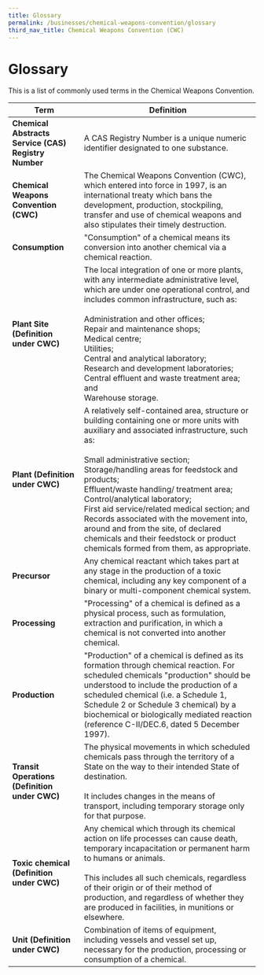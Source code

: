 ```yaml
---
title: Glossary
permalink: /businesses/chemical-weapons-convention/glossary
third_nav_title: Chemical Weapons Convention (CWC)
---
```


# Glossary

This is a list of commonly used terms in the Chemical Weapons Convention.

| Term | Definition |
|--|--|
| **Chemical Abstracts Service (CAS) Registry Number** | A CAS Registry Number is a unique numeric identifier designated to one substance. |
| **Chemical Weapons Convention (CWC)** | The Chemical Weapons Convention (CWC), which entered into force in 1997, is an international treaty which bans the development, production, stockpiling, transfer and use of chemical weapons and also stipulates their timely destruction. |
| **Consumption** | "Consumption" of a chemical means its conversion into another chemical via a chemical reaction. |
| **Plant Site (Definition under CWC)** | The local integration of one or more plants, with any intermediate administrative level, which are under one operational control, and includes common infrastructure, such as: <br><br>  Administration and other offices; <br>  Repair and maintenance shops; <br>  Medical centre; <br>  Utilities; <br>  Central and analytical laboratory; <br>  Research and development laboratories; <br>   Central effluent and waste treatment area; and <br>   Warehouse storage. |
| **Plant (Definition under CWC)** | A relatively self-contained area, structure or building containing one or more units with auxiliary and associated infrastructure, such as: <br><br>   Small administrative section; <br>  Storage/handling areas for feedstock and products; <br>   Effluent/waste handling/ treatment area; <br>  Control/analytical laboratory; <br>  First aid service/related medical section; and <br> Records associated with the movement into, around and from the site, of declared chemicals and their feedstock or product chemicals formed from them, as appropriate. |
| **Precursor** | Any chemical reactant which takes part at any stage in the production of a toxic chemical, including any key component of a binary or multi-component chemical system. |
| **Processing** | "Processing" of a chemical is defined as a physical process, such as formulation, extraction and purification, in which a chemical is not converted into another chemical. |
| **Production** | "Production" of a chemical is defined as its formation through chemical reaction. For scheduled chemicals "production" should be understood to include the production of a scheduled chemical (i.e. a Schedule 1, Schedule 2 or Schedule 3 chemical) by a biochemical or biologically mediated reaction (reference C-II/DEC.6, dated 5 December 1997). |
| **Transit Operations (Definition under CWC)** | The physical movements in which scheduled chemicals pass through the territory of a State on the way to their intended State of destination. <br><br> It includes changes in the means of transport, including temporary storage only for that purpose. |
| **Toxic chemical (Definition under CWC)** | Any chemical which through its chemical action on life processes can cause death, temporary incapacitation or permanent harm to humans or animals. <br><br> This includes all such chemicals, regardless of their origin or of their method of production, and regardless of whether they are produced in facilities, in munitions or elsewhere. |
| **Unit (Definition under CWC)** | Combination of items of equipment, including vessels and vessel set up, necessary for the production, processing or consumption of a chemical. |
